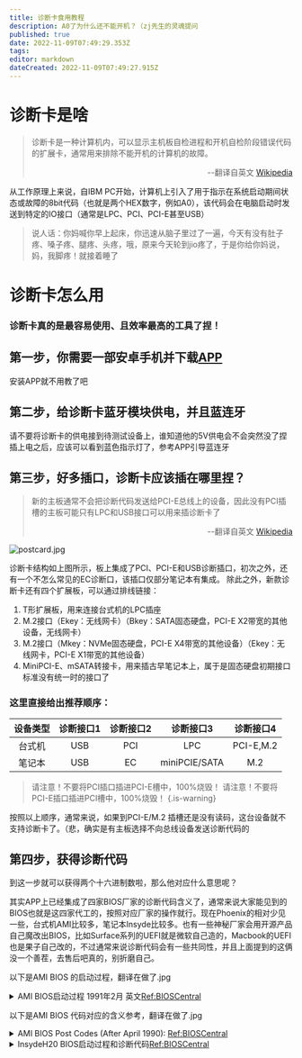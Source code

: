 ```yaml
---
title: 诊断卡食用教程
description: A0了为什么还不能开机？（zj先生的灵魂提问
published: true
date: 2022-11-09T07:49:29.353Z
tags: 
editor: markdown
dateCreated: 2022-11-09T07:49:27.915Z
---
```


# 诊断卡是啥
> 诊断卡是一种计算机内，可以显示主机板自检进程和开机自检阶段错误代码的扩展卡，通常用来排除不能开机的计算机的故障。 
> <p align="right">--翻译自英文 <a href="https://en.wikipedia.org/wiki/POST_card/">Wikipedia</a> </p>

从工作原理上来说，自IBM PC开始，计算机上引入了用于指示在系统启动期间状态或故障的8bit代码（也就是两个HEX数字，例如A0），该代码会在电脑启动时发送到特定的IO接口（通常是LPC、PCI、PCI-E甚至USB）  

> 说人话：你妈喊你早上起床，你迅速从脑子里过了一遍，今天有没有肚子疼、嗓子疼、腿疼、头疼，哦，原来今天轮到jio疼了，于是你给你妈说，妈，我脚疼！就接着睡了

# 诊断卡怎么用

### 诊断卡真的是最容易使用、且效率最高的工具了捏！

## 第一步，你需要一部安卓手机并下载[APP](http://nas.kjfwd.com:31200/sharing/nrdO5IuJ2)  

安装APP就不用教了吧

## 第二步，给诊断卡蓝牙模块供电，并且蓝连牙

请不要将诊断卡的供电接到待测试设备上，谁知道他的5V供电会不会突然没了捏
插上电之后，应该可以看到蓝色指示灯了，参考APP引导蓝连牙  

## 第三步，好多插口，诊断卡应该插在哪里捏？

> 新的主板通常不会把诊断代码发送给PCI-E总线上的设备，因此没有PCI插槽的主板可能只有LPC和USB接口可以用来插诊断卡了 
> <p align="right">--翻译自英文 <a href="https://en.wikipedia.org/wiki/POST_card/">Wikipedia</a> </p>

![postcard.jpg](/manual/img/post_postcard.jpg)

诊断卡结构如上图所示，板上集成了PCI、PCI-E和USB诊断插口，初次之外，还有一个不怎么常见的EC诊断口，该插口仅部分笔记本有集成。
除此之外，新款诊断卡还有四个扩展板，可以通过排线链接：
1. T形扩展板，用来连接台式机的LPC插座
2. M.2接口（Ekey：无线网卡）（Bkey：SATA固态硬盘，PCI-E X2带宽的其他设备，无线网卡）
3. M.2接口（Mkey：NVMe固态硬盘，PCI-E X4带宽的其他设备）（Ekey：无线网卡，PCI-E X1带宽的其他设备）
4. MiniPCI-E、mSATA转接卡，用来插古早笔记本上，属于是固态硬盘初期接口标准没有统一时的接口了

### 这里直接给出推荐顺序：

|   设备类型  |  诊断接口1  |  诊断接口2  |  诊断接口3  |  诊断接口4  |  
| :----: | :----: | :----: | :----: | :----: |
| 台式机  | USB |  PCI |  LPC |  PCI-E,M.2  |   
| 笔记本 | USB |  EC |  miniPCIE/SATA  |  M.2  |   

> 请注意！不要将PCI插口插进PCI-E槽中，100%烧毁！
> 请注意！不要将PCI-E插口插进PCI槽中，100%烧毁！
{.is-warning}  


按照以上顺序，通常来说，如果到PCI-E/M.2 插槽还是没有读码，这台设备就不支持诊断卡了。（悲，确实是有主板选择不向总线设备发送诊断代码的  

## 第四步，获得诊断代码

到这一步就可以获得两个十六进制数啦，那么他对应什么意思呢？  
  
其实APP上已经集成了四家BIOS厂家的诊断代码含义了，通常来说大家能见到的BIOS也就是这四家代工的，按照对应厂家的操作就行。现在Phoenix的相对少见一些，台式机AMI比较多，笔记本Insyde比较多。也有一些神秘厂家会用开源产品自己魔改出BIOS，比如Surface系列的UEFI就是微软自己造的，Macbook的UEFI也是果子自己改的，不过通常来说诊断代码会有一些共同性，并且上面提到的这俩没一个善茬，去售后吧真的，别折磨自己。

以下是AMI BIOS 的启动过程，翻译在做了.jpg  

<details>
<summary>AMI BIOS启动过程 1991年2月 英文<a href="http://www.bioscentral.com/postcodes/amibios.htm">Ref:BIOSCentral</a></summary>
<br>
  
|  Name  |  Post Procedures  |  启动阶段 |  
| :----: | :----: | :----: |  
|  NMI disable  |  NMI interrupt line to the CPU is disabled by setting bit 7 I?O port 70h (CMOS)  |  不可屏蔽中断禁用，类似于复位信号恢复 |  
| Power On Delay  | Once the keyboard controller gets power, it sets the hard and soft reset bits.  Check the keyboard controller or clock generator if a failure occurs |  检查键盘控制器电源，检查键盘控制器或时钟发生器是否失效  |  
| Initialize Chipsets | Check the BIOS, CLOCK and chipsets | 初始化芯片组、时钟和BIOS |  
| Reset Determination | The BIOS reads the bits in the keyboard controller to see if a hard or soft reset is required (a soft reset will not test memory above 64K).  Failure could be the BIOS or keyboard controller | 读取键盘确认是否需要软/硬重置，软重置不会重置64K以上的存储，其他可能导致软/硬重置的因素可能是BIOS或者键盘 |  
| ROM BIOS Checksum | 	The BIOS performs a checksum on itself and adds a preset factory value that should make it equal to 00.  If a failure occurs, check the BIOS chips | BIOS执行BIOS程序校验和自检，若校验和检测阶段出错，检查BIOS存储芯片 |  
| Keyboard Test | 	A command is sent to the 8042 keyboard controller which performs a test and sets a buffer space for commands.  After the buffer is defined the BIOS sends a command byte, writes data to the buffer, checks the high order bits of the internal keyboard controller and issues a No Operation (NOP) command | 向8042键盘控制器发送测试命令并设置命令缓存，之后会向缓存写数据并检查键盘是否会响应"误操作"命令 |  
| CMOS | Shutdown byte in CMOS RAM offset 0F is tested, the BIOS checksum calculated and diagnostic byte 0E updated before the CMOS RAM area is initialized and updated for date and time.  Check the RTC and CMOS chip or battery if a failure occurs |  |  
| DMA (8237) and PIC (8259) Disable | The DMA and Programmable Interrupt Controller are disabled before the POST proceeds and further.  Check the 8237 or 8259 chips if a failure occurs | 在后续POST过程中禁用<a href="https://nec.edu.np/faculty/pramodg/8237_DMA.pdf">DMA</a>和<a href="https://en.wikipedia.org/wiki/Intel_8259">PIC</a>控制器，如果有此阶段的错误代码检查8237和8259芯片 |  
| Video Disable | 	The video controller is disabled and port B initialized.  Check the video adapter if a failure occurs | 禁用视频控制器（ |  
| Chipset Initialized and Memory Detected | Memory addressed in 64K blocks.   Failure would be in the chipset.  If all memory is not seen, failure could be in a chip in the block after the last one seen |  |  
| PIT Test | The timing functions of the 8254 Programmable Interrupt Timer are tested.  The PIT and RTC chips normally cause errors here |  |  
| Memory Refresh | PIT's ability to refresh memory is tested.  If an XT, DMA controller #1 handles this.  Failure is normally the PIT (8254) in AT's or the 8237, DMA #1, in XT's |  |  
| Address Line | Test the address lines in the first 64K of RAM.  If a failure occurs, an address line may be the problem |  |  
| Base 64K | Data patterns are written to the first 64K of RAM, unless there is a bad RAM chip in which case you will get a failure |  |  
| Chipset Initialization | The PIT, PIC and DMA controllers are initialized |  |  
| Set Interrupt Table | Interrupt vector table used by PIC is installed in low memory, the first 2K |  |  
| 8042 Keyboard Controller Check | The BIOS reads the buffer area in the keyboard controller I/O port 60.  Failure here is normally the keyboard controller |  |  
| Video Tests | The type of video adapter is checked for, then a series of tests are performed on the adapter and monitor |  |  
| BIOS Data Area | The vector table is checked for proper operation and video memory verified before protected mode tests are entered into.   This is done so that any errors found are displayed on the monitor |  |  
| Protected Mode Tests | Perform reads and writes to all memory locations below 1MB.  Failure at this point indicate a bad RAM chip, the 8042 Keyboard Controller or a data line |  |  
| DMA Chips | The DMA registers are tested using a data pattern |  |  
| Final Initialization | 	these differ with each version.   Typically, the floppy and hard drives are tested and initialized and a check is made for serial and parallel devices.  The information gathered is then compared against the contents of the CMOS and you will see the results of any failures on the monitor |  |  
| BOOT | 	The BIOS hands over control to the Int 19 bootloader.  This is where you would see error messages such as non-system disk |  |  
  
  
</details> 

  

以下是AMI BIOS 代码对应的含义参考，翻译在做了.jpg

<details>
<summary>AMI BIOS Post Codes (After April 1990): <a href="http://www.bioscentral.com/postcodes/amibios.htm">Ref:BIOSCentral</a></summary>
<br>


|  code  |  meaning |   
| :----: | :----: |  
|  01	|  NMI is disabled and the i286 register test is about to start  |
|  02	|  i286 register test has passed  |
|  03	|  ROM BIOS checksum test (32KB from E8000h) passed OK  |
|  04	|  Passed keyboard controller test with and without mouse  |
|  05	|  Chipset initialized...DMA and interrupt controller disabled  |
|  06	|  Video system disabled and the system timer checks OK  |
|  07	|  8254 programmable interval timer initialized  |
|  08	|  Delta counter channel 2 initialization complete  |
|  09	|  Delta counter channel 1 initialization complete  |
|  0A	|  Delta counter channel 0 initialization complete  |
|  0B	|  Refresh started  |
|  0C	|  System timer started  |
|  0D	|  Refresh check OK  |
|  10	|  Ready to start 64KB base memory test  |
|  11	|  Address line test OK  |
|  12	|  64KB base memory test OK  |
|  15	|  ISA BIOS interrupt vectors initialized  |
|  17	|  Monochrome video mode OK  |
|  18	|  CGA color mode set OK  |
|  19	|  Attempting to pass control to video ROM at C0000h  |
|  1A	|  Returned from video ROM  |
|  1B	|  Shadow RAM enabled  |
|  1C	|  Display memory read/write test OK  |
|  1D	|  Alternate display memory read/write test OK  |
|  1E	|  Global equipment byte set for proper  |
|  1F	|  Ready to initialize video system  |
|  20	|  Finished setting video mode  |
|  21	|  ROM type 27256 verified  |
|  22	|  The power-on message is displayed  |
|  30	|  Ready to start the virtual mode memory test  |
|  31	|  Virtual memory mode test started  |
|  32	|  CPU has switched to virtual mode  |
|  33	|  Testing the memory address lines  |
|  34	|  Testing the memory address lines  |
|  35	|  Lower 1MB of RAM found  |
|  36	|  Memory size computation checks OK  |
|  37	|  Memory test in progress  |
|  38	|  Memory below 1MB is initialized  |
|  39	|  Memory above 1MB is initialized  |
|  3A	|  Memory size is displayed  |
|  3B	|  Ready to test the lower 1MB of RAM  |
|  3C	|  Memory test of lower 1MB OK  |
|  3D	|  Memory test above 1MB OK  |
|  3E	|  Ready to shutdown for real-mode testing  |
|  3F	|  Shutdown Ok - now in real mode  |
|  40	|  Cache memory now on...Ready to disable gate A 20  |
|  41	|  A20 line disabled successfully  |
|  42	|  i486 internal cache turned on  |
|  43	|  Ready to start DMA controller test  |
|  50	|  DMA page register test OK  |
|  51	|  Starting DMA controller 1 register test  |
|  52	|  DMA controller 1 test passed, starting DMA controller 2 register test  |
|  53	|  DMA controller 2 test passed  |
|  54	|  Ready to test latch on DMA controller 1 and 2  |
|  55	|  DMA controller 1 and 2 latch test OK  |
|  56	|  DMA controller 1 and 2 configured OK  |
|  57	|  8259 programmable interrupt controller initialized Ok  |
|  70	|  Start of keyboard test  |
|  71	|  Keyboard controller OK  |
|  72	|  Keyboard test OK...Starting mouse interface test  |
|  73	|  Keyboard and mouse global initialization OK  |
|  74	|  Display setup prompt.. Floppy setup ready to start  |
|  75	|  Floppy controller setup OK  |
|  76	|  hard disk setup ready to start  |
|  77	|  Hard disk controller setup OK  |
|  79	|  Ready to initialize timer data  |
|  7A	|  Timer data area initialized  |
|  7B	|  CMOS battery verified OK  |
|  7E	|  CMOS memory size updated  |
|  7F	|  Enable setup routine if Delete is pressed  |
|  80	|  Send control to adapter ROM at C800h to DE00h  |
|  81	|  Return from adapter ROM  |
|  82	|  Printer data initialization is OK  |
|  83	|  RS-232 data initialization is OK  |
|  84	|  80x87 check and test OK  |
|  85	|  Display any soft error message  |
|  86	|  Give control to ROM at E0000h  |
|  A0	|  Program the cache SRAM  |
|  A1	|  Check for external cache  |
|  A2	|  initialize EISA adapter card slots  |
|  A3	|  Test extended NMI in EISA system  |
|  00	|  Call the INT19 boot loader  |
</details>


<details>
<summary>InsydeH20 BIOS启动过程和诊断代码<a href="https://zhuanlan.zhihu.com/p/560672681">Ref:BIOSCentral</a></summary>
<br>

|阶段|功能名称|代码|说明|  
| :----: | :----: | :----: | :----: |  
|SEC|SYSTEM_POWER_ON|1||
|SEC|BEFORE_MICROCODE_PATCH|2||
|SEC|AFTER_MICROCODE_PATCH|3||
|SEC|ACCESS_CSR|||


</details>